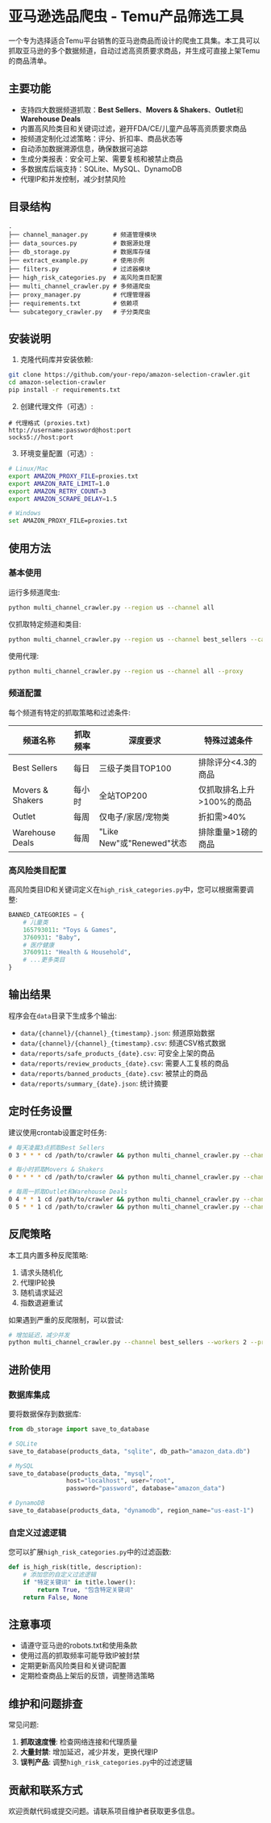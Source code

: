 # 亚马逊选品爬虫 - Temu产品筛选工具

一个专为选择适合Temu平台销售的亚马逊商品而设计的爬虫工具集。本工具可以抓取亚马逊的多个数据频道，自动过滤高资质要求商品，并生成可直接上架Temu的商品清单。

## 主要功能

- 支持四大数据频道抓取：**Best Sellers**、**Movers & Shakers**、**Outlet**和**Warehouse Deals**
- 内置高风险类目和关键词过滤，避开FDA/CE/儿童产品等高资质要求商品
- 按频道定制化过滤策略：评分、折扣率、商品状态等
- 自动添加数据溯源信息，确保数据可追踪
- 生成分类报表：安全可上架、需要复核和被禁止商品
- 多数据库后端支持：SQLite、MySQL、DynamoDB
- 代理IP和并发控制，减少封禁风险

## 目录结构

```
.
├── channel_manager.py       # 频道管理模块
├── data_sources.py          # 数据源处理
├── db_storage.py            # 数据库存储
├── extract_example.py       # 使用示例
├── filters.py               # 过滤器模块
├── high_risk_categories.py  # 高风险类目配置
├── multi_channel_crawler.py # 多频道爬虫
├── proxy_manager.py         # 代理管理器
├── requirements.txt         # 依赖项
└── subcategory_crawler.py   # 子分类爬虫
```

## 安装说明

1. 克隆代码库并安装依赖:

```bash
git clone https://github.com/your-repo/amazon-selection-crawler.git
cd amazon-selection-crawler
pip install -r requirements.txt
```

2. 创建代理文件（可选）:

```
# 代理格式 (proxies.txt)
http://username:password@host:port
socks5://host:port
```

3. 环境变量配置（可选）:

```bash
# Linux/Mac
export AMAZON_PROXY_FILE=proxies.txt
export AMAZON_RATE_LIMIT=1.0
export AMAZON_RETRY_COUNT=3
export AMAZON_SCRAPE_DELAY=1.5

# Windows
set AMAZON_PROXY_FILE=proxies.txt
```

## 使用方法

### 基本使用

运行多频道爬虫:

```bash
python multi_channel_crawler.py --region us --channel all
```

仅抓取特定频道和类目:

```bash
python multi_channel_crawler.py --region us --channel best_sellers --category electronics
```

使用代理:

```bash
python multi_channel_crawler.py --region us --channel all --proxy
```

### 频道配置

每个频道有特定的抓取策略和过滤条件:

| 频道名称 | 抓取频率 | 深度要求 | 特殊过滤条件 |
|---------|---------|----------|------------|
| Best Sellers | 每日 | 三级子类目TOP100 | 排除评分<4.3的商品 |
| Movers & Shakers | 每小时 | 全站TOP200 | 仅抓取排名上升>100%的商品 |
| Outlet | 每周 | 仅电子/家居/宠物类 | 折扣需>40% |
| Warehouse Deals | 每周 | "Like New"或"Renewed"状态 | 排除重量>1磅的商品 |

### 高风险类目配置

高风险类目ID和关键词定义在`high_risk_categories.py`中，您可以根据需要调整:

```python
BANNED_CATEGORIES = {
    # 儿童类
    165793011: "Toys & Games",
    3760931: "Baby",
    # 医疗健康
    3760911: "Health & Household",
    # ...更多类目
}
```

## 输出结果

程序会在`data`目录下生成多个输出:

- `data/{channel}/{channel}_{timestamp}.json`: 频道原始数据
- `data/{channel}/{channel}_{timestamp}.csv`: 频道CSV格式数据
- `data/reports/safe_products_{date}.csv`: 可安全上架的商品
- `data/reports/review_products_{date}.csv`: 需要人工复核的商品
- `data/reports/banned_products_{date}.csv`: 被禁止的商品
- `data/reports/summary_{date}.json`: 统计摘要

## 定时任务设置

建议使用crontab设置定时任务:

```bash
# 每天凌晨3点抓取Best Sellers
0 3 * * * cd /path/to/crawler && python multi_channel_crawler.py --channel best_sellers

# 每小时抓取Movers & Shakers
0 * * * * cd /path/to/crawler && python multi_channel_crawler.py --channel movers_shakers

# 每周一抓取Outlet和Warehouse Deals
0 4 * * 1 cd /path/to/crawler && python multi_channel_crawler.py --channel outlet
0 5 * * 1 cd /path/to/crawler && python multi_channel_crawler.py --channel warehouse
```

## 反爬策略

本工具内置多种反爬策略:

1. 请求头随机化
2. 代理IP轮换
3. 随机请求延迟
4. 指数退避重试

如果遇到严重的反爬限制，可以尝试:

```bash
# 增加延迟，减少并发
python multi_channel_crawler.py --channel best_sellers --workers 2 --proxy
```

## 进阶使用

### 数据库集成

要将数据保存到数据库:

```python
from db_storage import save_to_database

# SQLite
save_to_database(products_data, "sqlite", db_path="amazon_data.db")

# MySQL
save_to_database(products_data, "mysql", 
                host="localhost", user="root", 
                password="password", database="amazon_data")

# DynamoDB
save_to_database(products_data, "dynamodb", region_name="us-east-1")
```

### 自定义过滤逻辑

您可以扩展`high_risk_categories.py`中的过滤函数:

```python
def is_high_risk(title, description):
    # 添加您的自定义过滤逻辑
    if "特定关键词" in title.lower():
        return True, "包含特定关键词"
    return False, None
```

## 注意事项

- 请遵守亚马逊的robots.txt和使用条款
- 使用过高的抓取频率可能导致IP被封禁
- 定期更新高风险类目和关键词配置
- 定期检查商品上架后的反馈，调整筛选策略

## 维护和问题排查

常见问题:

1. **抓取速度慢**: 检查网络连接和代理质量
2. **大量封禁**: 增加延迟，减少并发，更换代理IP
3. **误判产品**: 调整`high_risk_categories.py`中的过滤逻辑

## 贡献和联系方式

欢迎贡献代码或提交问题。请联系项目维护者获取更多信息。 